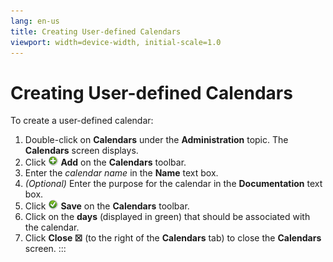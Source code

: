 ```yaml
---
lang: en-us
title: Creating User-defined Calendars
viewport: width=device-width, initial-scale=1.0
---
```


#  Creating User-defined Calendars

To create a user-defined calendar:

1.  Double-click on **Calendars** under the **Administration** topic.
    The **Calendars** screen displays.
2.  Click ![](../../../Resources/Images/EM/EMadd.png) **Add** on the
    **Calendars** toolbar.
3.  Enter the *calendar name* in the **Name** text box.
4.  *(Optional)* Enter the purpose for the calendar in
    the **Documentation** text box.
5.  Click ![Save     icon](../../../Resources/Images/EM/EMsave.png "Save icon") **Save**
    on the **Calendars** toolbar.
6.  Click on the **days** (displayed in green) that should be associated
    with the calendar.
7.  Click **Close ☒** (to the right of the **Calendars** tab) to close
    the **Calendars** screen.
:::

 

